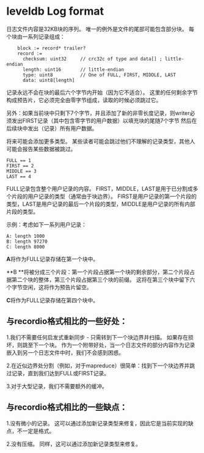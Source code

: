 # leveldb Log format

日志文件内容是32KB块的序列。 唯一的例外是文件的尾部可能包含部分块。 每个块由一系列记录组成：

```
    block := record* trailer?
    record :=
      checksum: uint32     // crc32c of type and data[] ; little-endian
      length: uint16       // little-endian
      type: uint8          // One of FULL, FIRST, MIDDLE, LAST
      data: uint8[length]
```

记录永远不会在块的最后六个字节内开始（因为它不适合）。 这里的任何剩余字节构成预告片，它必须完全由零字节组成，读取的时候必须跳过它。

另外：如果当前块中只剩下7个字节，并且添加了新的非零长度记录，则writer必须发出FIRST记录（其中包含零字节的用户数据）以填充块的尾随7个字节 然后在后续块中发出（记录）所有用户数据。

将来可能会添加更多类型。 某些读者可能会跳过他们不理解的记录类型，其他人可能会报告某些数据被跳过。

```
FULL == 1
FIRST == 2
MIDDLE == 3
LAST == 4
```

FULL记录包含整个用户记录的内容。 FIRST，MIDDLE，LAST是用于已分割成多个片段的用户记录的类型（通常由于块边界）。 FIRST是用户记录的第一个片段的类型，LAST是用户记录的最后一个片段的类型，MIDDLE是用户记录的所有内部片段的类型。

示例：考虑如下一系列用户记录：

```
A: length 1000
B: length 97270
C: length 8000
```

**A**将作为FULL记录存储在第一个块中。 

**B **将被分成三个片段：第一个片段占据第一个块的剩余部分，第二个片段占据第二个块的整体，第三个片段占据第三个块的前缀。 这将在第三个块中留下六个字节空闲，这将作为预告片留空。

 **C**将作为FULL记录存储在第四个块中。

## 与recordio格式相比的一些好处：

1.我们不需要任何启发式重新同步 - 只需转到下一个块边界并扫描。 如果存在损坏，则跳至下一个块。 作为一个附带好处，当一个日志文件的部分内容作为记录嵌入到另一个日志文件中时，我们不会感到困惑。

 2.在近似边界处分割（例如，对于mapreduce）很简单：找到下一个块边界并跳过记录，直到我们达到FULL或FIRST记录。

 3.对于大型记录，我们不需要额外的缓冲。

## 与recordio格式相比的一些缺点：

1.没有微小的记录。 这可以通过添加新记录类型来修复，因此它是当前实现的缺点，不一定是格式。 

2.没有压缩。 同样，这可以通过添加新记录类型来修复。